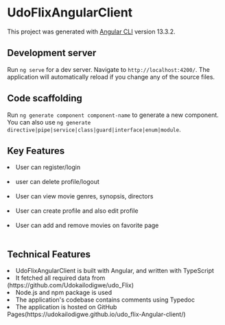 # UdoFlixAngularClient

This project was generated with [Angular CLI](https://github.com/angular/angular-cli) version 13.3.2.

## Development server

Run `ng serve` for a dev server. Navigate to `http://localhost:4200/`. The application will automatically reload if you change any of the source files.

## Code scaffolding

Run `ng generate component component-name` to generate a new component. You can also use `ng generate directive|pipe|service|class|guard|interface|enum|module`.

## Key Features

<li>User can register/login</li><br>
<li>user can delete profile/logout</li><br>
<li>User can view movie genres, synopsis, directors</li><br>
<li>User can create profile and also edit profile</li><br>
<li>User can add and remove movies on favorite page</li><br>

## Technical Features

<li>UdoFlixAngularClient is built with Angular, and written with TypeScript</li>
<li>It fetched all required data from (https://github.com/Udokailodigwe/udo_Flix)</li>
<li>Node.js and npm package is used</li>
<li>The application's codebase contains comments using Typedoc</li>
<li>The application is hosted on GitHub Pages(https://udokailodigwe.github.io/udo_flix-Angular-client/)</li>
